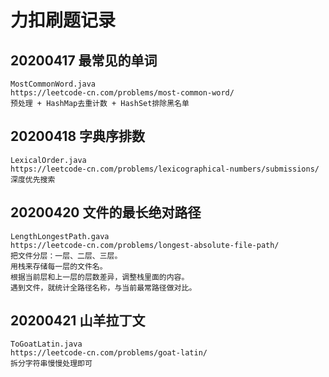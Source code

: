 # 力扣刷题记录

## 20200417 最常见的单词

```text
MostCommonWord.java
https://leetcode-cn.com/problems/most-common-word/
预处理 + HashMap去重计数 + HashSet排除黑名单
```
## 20200418 字典序排数

```text
LexicalOrder.java
https://leetcode-cn.com/problems/lexicographical-numbers/submissions/
深度优先搜索
```
## 20200420 文件的最长绝对路径
```text
LengthLongestPath.gava
https://leetcode-cn.com/problems/longest-absolute-file-path/
把文件分层：一层、二层、三层。
用栈来存储每一层的文件名。
根据当前层和上一层的层数差异，调整栈里面的内容。
遇到文件，就统计全路径名称，与当前最常路径做对比。
```
## 20200421 山羊拉丁文
```text
ToGoatLatin.java
https://leetcode-cn.com/problems/goat-latin/
拆分字符串慢慢处理即可
```